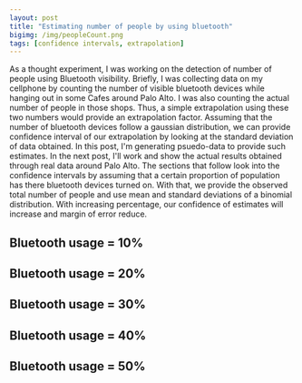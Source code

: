 ```yaml
---
layout: post
title: "Estimating number of people by using bluetooth"
bigimg: /img/peopleCount.png
tags: [confidence intervals, extrapolation]
---
```


As a thought experiment, I was working on the detection of number of people using Bluetooth visibility. Briefly, I was collecting data on my cellphone by counting the number of visible bluetooth devices while hanging out in some Cafes around Palo Alto. I was also counting the actual number of people in those shops. Thus, a simple extrapolation using these two numbers would provide an extrapolation factor. Assuming that the number of bluetooth devices follow a gaussian distribution, we can provide confidence interval of our extrapolation by looking at the standard deviation of data obtained. In this post, I'm generating psuedo-data to provide such estimates. In the next post, I'll work and show the actual results obtained through real data around Palo Alto. 
The sections that follow look into the confidence intervals by assuming that a certain proportion of population has there bluetooth devices turned on. With that, we provide the observed total number of people and use mean and standard deviations of a binomial distribution. With increasing percentage, our confidence of estimates will increase and margin of error reduce. 


## Bluetooth usage = 10% 



<!-- Table generated in R 3.3.1 by googleVis 0.6.2 package -->
<!-- Sat Apr  8 22:30:50 2017 -->


<!-- jsHeader -->
<script type="text/javascript">
 
// jsData 
function gvisDataTableID71a35f616f3a () {
var data = new google.visualization.DataTable();
var datajson =
[
 [
2,
20,
7,
33
],
[
3,
30,
14,
46
],
[
4,
40,
21,
59
],
[
5,
50,
29,
71
] 
];
data.addColumn('number','devicesFound');
data.addColumn('number','estimateOfPeople');
data.addColumn('number','lowerLimit');
data.addColumn('number','upperLimit');
data.addRows(datajson);
return(data);
}
 
// jsDrawChart
function drawChartTableID71a35f616f3a() {
var data = gvisDataTableID71a35f616f3a();
var options = {};
options["allowHtml"] = true;

    var chart = new google.visualization.Table(
    document.getElementById('TableID71a35f616f3a')
    );
    chart.draw(data,options);
    

}
  
 
// jsDisplayChart
(function() {
var pkgs = window.__gvisPackages = window.__gvisPackages || [];
var callbacks = window.__gvisCallbacks = window.__gvisCallbacks || [];
var chartid = "table";
  
// Manually see if chartid is in pkgs (not all browsers support Array.indexOf)
var i, newPackage = true;
for (i = 0; newPackage && i < pkgs.length; i++) {
if (pkgs[i] === chartid)
newPackage = false;
}
if (newPackage)
  pkgs.push(chartid);
  
// Add the drawChart function to the global list of callbacks
callbacks.push(drawChartTableID71a35f616f3a);
})();
function displayChartTableID71a35f616f3a() {
  var pkgs = window.__gvisPackages = window.__gvisPackages || [];
  var callbacks = window.__gvisCallbacks = window.__gvisCallbacks || [];
  window.clearTimeout(window.__gvisLoad);
  // The timeout is set to 100 because otherwise the container div we are
  // targeting might not be part of the document yet
  window.__gvisLoad = setTimeout(function() {
  var pkgCount = pkgs.length;
  google.load("visualization", "1", { packages:pkgs, callback: function() {
  if (pkgCount != pkgs.length) {
  // Race condition where another setTimeout call snuck in after us; if
  // that call added a package, we must not shift its callback
  return;
}
while (callbacks.length > 0)
callbacks.shift()();
} });
}, 100);
}
 
// jsFooter
</script>
 
<!-- jsChart -->  
<script type="text/javascript" src="https://www.google.com/jsapi?callback=displayChartTableID71a35f616f3a"></script>
 
<!-- divChart -->
  
<div id="TableID71a35f616f3a" 
  style="width: 500; height: automatic;">
</div>

## Bluetooth usage = 20% 



<!-- Table generated in R 3.3.1 by googleVis 0.6.2 package -->
<!-- Sat Apr  8 22:30:50 2017 -->


<!-- jsHeader -->
<script type="text/javascript">
 
// jsData 
function gvisDataTableID71a3fba048f () {
var data = new google.visualization.DataTable();
var datajson =
[
 [
4,
20,
11,
29
],
[
6,
30,
19,
41
],
[
8,
40,
27,
53
],
[
10,
50,
36,
64
] 
];
data.addColumn('number','devicesFound');
data.addColumn('number','estimateOfPeople');
data.addColumn('number','lowerLimit');
data.addColumn('number','upperLimit');
data.addRows(datajson);
return(data);
}
 
// jsDrawChart
function drawChartTableID71a3fba048f() {
var data = gvisDataTableID71a3fba048f();
var options = {};
options["allowHtml"] = true;

    var chart = new google.visualization.Table(
    document.getElementById('TableID71a3fba048f')
    );
    chart.draw(data,options);
    

}
  
 
// jsDisplayChart
(function() {
var pkgs = window.__gvisPackages = window.__gvisPackages || [];
var callbacks = window.__gvisCallbacks = window.__gvisCallbacks || [];
var chartid = "table";
  
// Manually see if chartid is in pkgs (not all browsers support Array.indexOf)
var i, newPackage = true;
for (i = 0; newPackage && i < pkgs.length; i++) {
if (pkgs[i] === chartid)
newPackage = false;
}
if (newPackage)
  pkgs.push(chartid);
  
// Add the drawChart function to the global list of callbacks
callbacks.push(drawChartTableID71a3fba048f);
})();
function displayChartTableID71a3fba048f() {
  var pkgs = window.__gvisPackages = window.__gvisPackages || [];
  var callbacks = window.__gvisCallbacks = window.__gvisCallbacks || [];
  window.clearTimeout(window.__gvisLoad);
  // The timeout is set to 100 because otherwise the container div we are
  // targeting might not be part of the document yet
  window.__gvisLoad = setTimeout(function() {
  var pkgCount = pkgs.length;
  google.load("visualization", "1", { packages:pkgs, callback: function() {
  if (pkgCount != pkgs.length) {
  // Race condition where another setTimeout call snuck in after us; if
  // that call added a package, we must not shift its callback
  return;
}
while (callbacks.length > 0)
callbacks.shift()();
} });
}, 100);
}
 
// jsFooter
</script>
 
<!-- jsChart -->  
<script type="text/javascript" src="https://www.google.com/jsapi?callback=displayChartTableID71a3fba048f"></script>
 
<!-- divChart -->
  
<div id="TableID71a3fba048f" 
  style="width: 500; height: automatic;">
</div>

## Bluetooth usage = 30% 



<!-- Table generated in R 3.3.1 by googleVis 0.6.2 package -->
<!-- Sat Apr  8 22:30:50 2017 -->


<!-- jsHeader -->
<script type="text/javascript">
 
// jsData 
function gvisDataTableID71a348743b47 () {
var data = new google.visualization.DataTable();
var datajson =
[
 [
6,
20,
13,
27
],
[
9,
30,
22,
38
],
[
12,
40,
30,
50
],
[
15,
50,
39,
61
] 
];
data.addColumn('number','devicesFound');
data.addColumn('number','estimateOfPeople');
data.addColumn('number','lowerLimit');
data.addColumn('number','upperLimit');
data.addRows(datajson);
return(data);
}
 
// jsDrawChart
function drawChartTableID71a348743b47() {
var data = gvisDataTableID71a348743b47();
var options = {};
options["allowHtml"] = true;

    var chart = new google.visualization.Table(
    document.getElementById('TableID71a348743b47')
    );
    chart.draw(data,options);
    

}
  
 
// jsDisplayChart
(function() {
var pkgs = window.__gvisPackages = window.__gvisPackages || [];
var callbacks = window.__gvisCallbacks = window.__gvisCallbacks || [];
var chartid = "table";
  
// Manually see if chartid is in pkgs (not all browsers support Array.indexOf)
var i, newPackage = true;
for (i = 0; newPackage && i < pkgs.length; i++) {
if (pkgs[i] === chartid)
newPackage = false;
}
if (newPackage)
  pkgs.push(chartid);
  
// Add the drawChart function to the global list of callbacks
callbacks.push(drawChartTableID71a348743b47);
})();
function displayChartTableID71a348743b47() {
  var pkgs = window.__gvisPackages = window.__gvisPackages || [];
  var callbacks = window.__gvisCallbacks = window.__gvisCallbacks || [];
  window.clearTimeout(window.__gvisLoad);
  // The timeout is set to 100 because otherwise the container div we are
  // targeting might not be part of the document yet
  window.__gvisLoad = setTimeout(function() {
  var pkgCount = pkgs.length;
  google.load("visualization", "1", { packages:pkgs, callback: function() {
  if (pkgCount != pkgs.length) {
  // Race condition where another setTimeout call snuck in after us; if
  // that call added a package, we must not shift its callback
  return;
}
while (callbacks.length > 0)
callbacks.shift()();
} });
}, 100);
}
 
// jsFooter
</script>
 
<!-- jsChart -->  
<script type="text/javascript" src="https://www.google.com/jsapi?callback=displayChartTableID71a348743b47"></script>
 
<!-- divChart -->
  
<div id="TableID71a348743b47" 
  style="width: 500; height: automatic;">
</div>

## Bluetooth usage = 40% 



<!-- Table generated in R 3.3.1 by googleVis 0.6.2 package -->
<!-- Sat Apr  8 22:30:50 2017 -->


<!-- jsHeader -->
<script type="text/javascript">
 
// jsData 
function gvisDataTableID71a36112b405 () {
var data = new google.visualization.DataTable();
var datajson =
[
 [
8,
20,
15,
25
],
[
12,
30,
23,
37
],
[
16,
40,
32,
48
],
[
20,
50,
41,
59
] 
];
data.addColumn('number','devicesFound');
data.addColumn('number','estimateOfPeople');
data.addColumn('number','lowerLimit');
data.addColumn('number','upperLimit');
data.addRows(datajson);
return(data);
}
 
// jsDrawChart
function drawChartTableID71a36112b405() {
var data = gvisDataTableID71a36112b405();
var options = {};
options["allowHtml"] = true;

    var chart = new google.visualization.Table(
    document.getElementById('TableID71a36112b405')
    );
    chart.draw(data,options);
    

}
  
 
// jsDisplayChart
(function() {
var pkgs = window.__gvisPackages = window.__gvisPackages || [];
var callbacks = window.__gvisCallbacks = window.__gvisCallbacks || [];
var chartid = "table";
  
// Manually see if chartid is in pkgs (not all browsers support Array.indexOf)
var i, newPackage = true;
for (i = 0; newPackage && i < pkgs.length; i++) {
if (pkgs[i] === chartid)
newPackage = false;
}
if (newPackage)
  pkgs.push(chartid);
  
// Add the drawChart function to the global list of callbacks
callbacks.push(drawChartTableID71a36112b405);
})();
function displayChartTableID71a36112b405() {
  var pkgs = window.__gvisPackages = window.__gvisPackages || [];
  var callbacks = window.__gvisCallbacks = window.__gvisCallbacks || [];
  window.clearTimeout(window.__gvisLoad);
  // The timeout is set to 100 because otherwise the container div we are
  // targeting might not be part of the document yet
  window.__gvisLoad = setTimeout(function() {
  var pkgCount = pkgs.length;
  google.load("visualization", "1", { packages:pkgs, callback: function() {
  if (pkgCount != pkgs.length) {
  // Race condition where another setTimeout call snuck in after us; if
  // that call added a package, we must not shift its callback
  return;
}
while (callbacks.length > 0)
callbacks.shift()();
} });
}, 100);
}
 
// jsFooter
</script>
 
<!-- jsChart -->  
<script type="text/javascript" src="https://www.google.com/jsapi?callback=displayChartTableID71a36112b405"></script>
 
<!-- divChart -->
  
<div id="TableID71a36112b405" 
  style="width: 500; height: automatic;">
</div>

## Bluetooth usage = 50% 



<!-- Table generated in R 3.3.1 by googleVis 0.6.2 package -->
<!-- Sat Apr  8 22:30:50 2017 -->


<!-- jsHeader -->
<script type="text/javascript">
 
// jsData 
function gvisDataTableID71a332f64407 () {
var data = new google.visualization.DataTable();
var datajson =
[
 [
10,
20,
16,
24
],
[
15,
30,
25,
35
],
[
20,
40,
34,
46
],
[
25,
50,
43,
57
] 
];
data.addColumn('number','devicesFound');
data.addColumn('number','estimateOfPeople');
data.addColumn('number','lowerLimit');
data.addColumn('number','upperLimit');
data.addRows(datajson);
return(data);
}
 
// jsDrawChart
function drawChartTableID71a332f64407() {
var data = gvisDataTableID71a332f64407();
var options = {};
options["allowHtml"] = true;

    var chart = new google.visualization.Table(
    document.getElementById('TableID71a332f64407')
    );
    chart.draw(data,options);
    

}
  
 
// jsDisplayChart
(function() {
var pkgs = window.__gvisPackages = window.__gvisPackages || [];
var callbacks = window.__gvisCallbacks = window.__gvisCallbacks || [];
var chartid = "table";
  
// Manually see if chartid is in pkgs (not all browsers support Array.indexOf)
var i, newPackage = true;
for (i = 0; newPackage && i < pkgs.length; i++) {
if (pkgs[i] === chartid)
newPackage = false;
}
if (newPackage)
  pkgs.push(chartid);
  
// Add the drawChart function to the global list of callbacks
callbacks.push(drawChartTableID71a332f64407);
})();
function displayChartTableID71a332f64407() {
  var pkgs = window.__gvisPackages = window.__gvisPackages || [];
  var callbacks = window.__gvisCallbacks = window.__gvisCallbacks || [];
  window.clearTimeout(window.__gvisLoad);
  // The timeout is set to 100 because otherwise the container div we are
  // targeting might not be part of the document yet
  window.__gvisLoad = setTimeout(function() {
  var pkgCount = pkgs.length;
  google.load("visualization", "1", { packages:pkgs, callback: function() {
  if (pkgCount != pkgs.length) {
  // Race condition where another setTimeout call snuck in after us; if
  // that call added a package, we must not shift its callback
  return;
}
while (callbacks.length > 0)
callbacks.shift()();
} });
}, 100);
}
 
// jsFooter
</script>
 
<!-- jsChart -->  
<script type="text/javascript" src="https://www.google.com/jsapi?callback=displayChartTableID71a332f64407"></script>
 
<!-- divChart -->
  
<div id="TableID71a332f64407" 
  style="width: 500; height: automatic;">
</div>

